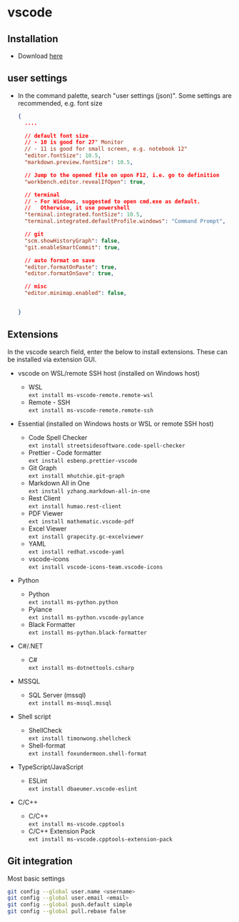 # vscode

## Installation
- Download [here](https://code.visualstudio.com/download)

## user settings
- In the command palette, search "user settings (json)". Some settings are recommended, e.g. font size
  ```json
  {
    ....

    // default font size
    // - 10 is good for 27" Monitor
    // - 11 is good for small screen, e.g. notebook 12"
    "editor.fontSize": 10.5,
    "markdown.preview.fontSize": 10.5,

    // Jump to the opened file on upon F12, i.e. go to definition
    "workbench.editor.revealIfOpen": true,

    // terminal
    // - For Windows, suggested to open cmd.exe as default. 
    //   Otherwise, it use powershell
    "terminal.integrated.fontSize": 10.5,
    "terminal.integrated.defaultProfile.windows": "Command Prompt",

    // git
    "scm.showHistoryGraph": false,
    "git.enableSmartCommit": true,  

    // auto format on save
    "editor.formatOnPaste": true,
    "editor.formatOnSave": true,

    // misc
    "editor.minimap.enabled": false,


  }
  ```

## Extensions
In the vscode search field, enter the below to install extensions.  These can be installed via extension GUI.

- vscode on WSL/remote SSH host (installed on Windows host)
  - WSL  
    `ext install ms-vscode-remote.remote-wsl` 
  - Remote - SSH  
    `ext install ms-vscode-remote.remote-ssh` 

- Essential (installed on Windows hosts or WSL or remote SSH host)
  - Code Spell Checker  
    `ext install streetsidesoftware.code-spell-checker`
  - Prettier - Code formatter  
    `ext install esbenp.prettier-vscode`
  - Git Graph  
    `ext install mhutchie.git-graph`
  - Markdown All in One  
    `ext install yzhang.markdown-all-in-one`
  - Rest Client  
    `ext install humao.rest-client`
  - PDF Viewer  
    `ext install mathematic.vscode-pdf`
  - Excel Viewer  
    `ext install grapecity.gc-excelviewer`
  - YAML  
    `ext install redhat.vscode-yaml`
  - vscode-icons  
    `ext install vscode-icons-team.vscode-icons`
- Python
  - Python  
    `ext install ms-python.python`
  - Pylance  
    `ext install ms-python.vscode-pylance`
  - Black Formatter  
    `ext install ms-python.black-formatter`
- C#/.NET
  - C#  
    `ext install ms-dotnettools.csharp`
- MSSQL
  - SQL Server (mssql)  
    `ext install ms-mssql.mssql`
- Shell script
  - ShellCheck  
    `ext install timonwong.shellcheck`
  - Shell-format  
    `ext install foxundermoon.shell-format`
- TypeScript/JavaScript
  - ESLint  
    `ext install dbaeumer.vscode-eslint`
- C/C++
  - C/C++  
    `ext install ms-vscode.cpptools`
  - C/C++ Extension Pack  
    `ext install ms-vscode.cpptools-extension-pack`


## Git integration
Most basic settings
```bash
git config --global user.name <username>
git config --global user.email <email>
git config --global push.default simple
git config --global pull.rebase false
```